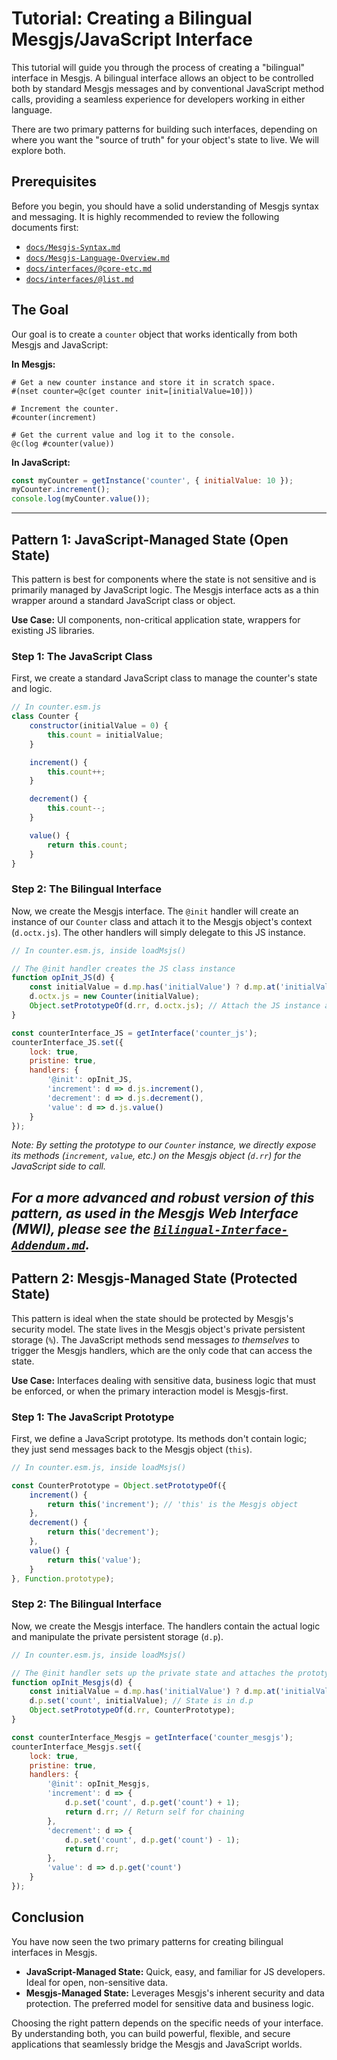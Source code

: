 # Tutorial: Creating a Bilingual Mesgjs/JavaScript Interface

This tutorial will guide you through the process of creating a "bilingual" interface in Mesgjs. A bilingual interface allows an object to be controlled both by standard Mesgjs messages and by conventional JavaScript method calls, providing a seamless experience for developers working in either language.

There are two primary patterns for building such interfaces, depending on where you want the "source of truth" for your object's state to live. We will explore both.

## Prerequisites

Before you begin, you should have a solid understanding of Mesgjs syntax and messaging. It is highly recommended to review the following documents first:

*   [`docs/Mesgjs-Syntax.md`](docs/Mesgjs-Syntax.md)
*   [`docs/Mesgjs-Language-Overview.md`](docs/Mesgjs-Language-Overview.md)
*   [`docs/interfaces/@core-etc.md`](docs/interfaces/@core-etc.md)
*   [`docs/interfaces/@list.md`](docs/interfaces/@list.md)

## The Goal

Our goal is to create a `counter` object that works identically from both Mesgjs and JavaScript:

**In Mesgjs:**

```mesgjs
# Get a new counter instance and store it in scratch space.
#(nset counter=@c(get counter init=[initialValue=10]))

# Increment the counter.
#counter(increment)

# Get the current value and log it to the console.
@c(log #counter(value))
```

**In JavaScript:**

```javascript
const myCounter = getInstance('counter', { initialValue: 10 });
myCounter.increment();
console.log(myCounter.value());
```

---

## Pattern 1: JavaScript-Managed State (Open State)

This pattern is best for components where the state is not sensitive and is primarily managed by JavaScript logic. The Mesgjs interface acts as a thin wrapper around a standard JavaScript class or object.

**Use Case:** UI components, non-critical application state, wrappers for existing JS libraries.

### Step 1: The JavaScript Class

First, we create a standard JavaScript class to manage the counter's state and logic.

```javascript
// In counter.esm.js
class Counter {
    constructor(initialValue = 0) {
        this.count = initialValue;
    }

    increment() {
        this.count++;
    }

    decrement() {
        this.count--;
    }

    value() {
        return this.count;
    }
}
```

### Step 2: The Bilingual Interface

Now, we create the Mesgjs interface. The `@init` handler will create an instance of our `Counter` class and attach it to the Mesgjs object's context (`d.octx.js`). The other handlers will simply delegate to this JS instance.

```javascript
// In counter.esm.js, inside loadMsjs()

// The @init handler creates the JS class instance
function opInit_JS(d) {
    const initialValue = d.mp.has('initialValue') ? d.mp.at('initialValue') : 0;
    d.octx.js = new Counter(initialValue);
    Object.setPrototypeOf(d.rr, d.octx.js); // Attach the JS instance as the prototype
}

const counterInterface_JS = getInterface('counter_js');
counterInterface_JS.set({
    lock: true,
    pristine: true,
    handlers: {
        '@init': opInit_JS,
        'increment': d => d.js.increment(),
        'decrement': d => d.js.decrement(),
        'value': d => d.js.value()
    }
});
```
*Note: By setting the prototype to our `Counter` instance, we directly expose its methods (`increment`, `value`, etc.) on the Mesgjs object (`d.rr`) for the JavaScript side to call.*

*For a more advanced and robust version of this pattern, as used in the Mesgjs Web Interface (MWI), please see the [`Bilingual-Interface-Addendum.md`](Bilingual-Interface-Addendum.md).*
---

## Pattern 2: Mesgjs-Managed State (Protected State)

This pattern is ideal when the state should be protected by Mesgjs's security model. The state lives in the Mesgjs object's private persistent storage (`%`). The JavaScript methods send messages *to themselves* to trigger the Mesgjs handlers, which are the only code that can access the state.

**Use Case:** Interfaces dealing with sensitive data, business logic that must be enforced, or when the primary interaction model is Mesgjs-first.

### Step 1: The JavaScript Prototype

First, we define a JavaScript prototype. Its methods don't contain logic; they just send messages back to the Mesgjs object (`this`).

```javascript
// In counter.esm.js, inside loadMsjs()

const CounterPrototype = Object.setPrototypeOf({
    increment() {
        return this('increment'); // 'this' is the Mesgjs object
    },
    decrement() {
        return this('decrement');
    },
    value() {
        return this('value');
    }
}, Function.prototype);
```

### Step 2: The Bilingual Interface

Now, we create the Mesgjs interface. The handlers contain the actual logic and manipulate the private persistent storage (`d.p`).

```javascript
// In counter.esm.js, inside loadMsjs()

// The @init handler sets up the private state and attaches the prototype
function opInit_Mesgjs(d) {
    const initialValue = d.mp.has('initialValue') ? d.mp.at('initialValue') : 0;
    d.p.set('count', initialValue); // State is in d.p
    Object.setPrototypeOf(d.rr, CounterPrototype);
}

const counterInterface_Mesgjs = getInterface('counter_mesgjs');
counterInterface_Mesgjs.set({
    lock: true,
    pristine: true,
    handlers: {
        '@init': opInit_Mesgjs,
        'increment': d => {
            d.p.set('count', d.p.get('count') + 1);
            return d.rr; // Return self for chaining
        },
        'decrement': d => {
            d.p.set('count', d.p.get('count') - 1);
            return d.rr;
        },
        'value': d => d.p.get('count')
    }
});
```

## Conclusion

You have now seen the two primary patterns for creating bilingual interfaces in Mesgjs.

*   **JavaScript-Managed State:** Quick, easy, and familiar for JS developers. Ideal for open, non-sensitive data.
*   **Mesgjs-Managed State:** Leverages Mesgjs's inherent security and data protection. The preferred model for sensitive data and business logic.

Choosing the right pattern depends on the specific needs of your interface. By understanding both, you can build powerful, flexible, and secure applications that seamlessly bridge the Mesgjs and JavaScript worlds.